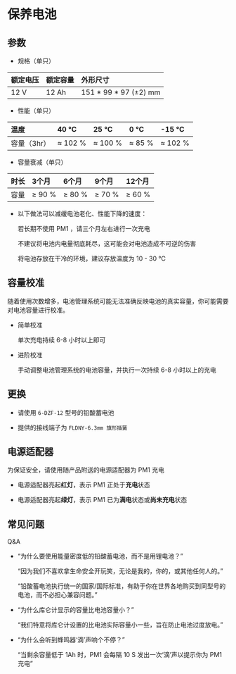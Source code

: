# 保养电池

## 参数

* 规格（单只）

| 额定电压 | 额定容量  | 外形尺寸               |
| :------ | :--------| :----------------------|
| 12 V    | 12 Ah    | 151 * 99 * 97 (±2) mm  |
       
* 性能（单只）

| 温度        | 40 ℃   |25 ℃    | 0 ℃   | -15 ℃   | 
| :-----------| :------| :-------| :------| :--------|
| 容量（3hr） | ≈ 102 % | ≈ 100 % | ≈ 85 % | ≈ 102 %  |

* 容量衰减（单只）

| 时长     | 3个月   | 6个月   | 9个月   | 12个月    |
| :-------| :-------| :-------| :-------| :--------|
| 容量     | ≥ 90 %  | ≥ 80 % | ≥ 70 %  | ≥ 60 %   |

* 以下做法可以减缓电池老化、性能下降的速度：

    若长期不使用 PM1 ，请三个月左右进行一次充电

    不建议将电池内电量彻底耗尽，这可能会对电池造成不可逆的伤害

    将电池存放在干冷的环境，建议存放温度为 10 - 30 ℃
    
## 容量校准

随着使用次数增多，电池管理系统可能无法准确反映电池的真实容量，你可能需要对电池容量进行校准。

* 简单校准

    单次充电持续 6-8 小时以上即可

* 进阶校准

    手动调整电池管理系统的电池容量，并执行一次持续 6-8 小时以上的充电

## 更换

* 请使用 `6-DZF-12` 型号的铅酸蓄电池

* 提供的接线端子为 `FLDNY-6.3mm 旗形插簧` 

## 电源适配器

为保证安全，请使用随产品附送的电源适配器为 PM1 充电

* 电源适配器亮起**红灯**，表示 PM1 正处于**充电**状态

* 电源适配器亮起**绿灯**，表示 PM1 已为**满电**状态或**尚未充电**状态

## 常见问题

Q&A

* “为什么要使用能量密度低的铅酸蓄电池，而不是用锂电池？”

  “因为我们不喜欢拿生命安全开玩笑，无论是我的，你的，或其他任何人的。”

  “铅酸蓄电池执行统一的国家/国际标准，有助于你在世界各地购买到同型号的电池，而不必担心兼容问题。”

* “为什么库仑计显示的容量比电池容量小？”
  
  “我们特意将库仑计设置的比电池实际容量小一些，旨在防止电池过度放电。”

* “为什么会听到蜂鸣器‘滴’声响个不停？”

  “当剩余容量低于 1Ah 时，PM1 会每隔 10 S 发出一次‘滴’声以提示你为 PM1 充电”



